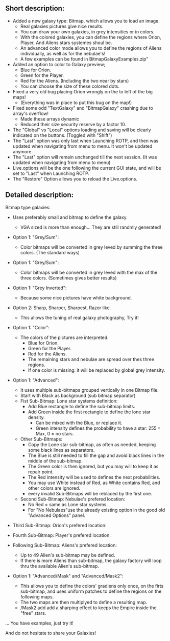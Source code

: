 
## Short description:

- Added a new galaxy type: Bitmap, which allows you to load an image.
  - Real galaxies pictures give nice results.
  - You can draw your own galaxies, in grey intensities or in colors.
  - With the colored galaxies, you can define the regions where Orion, Player, And Aliens stars systemes shoul be.
  - An advanced color mode allows you to define the regions of Aliens individually, as well as for the nebulae's!
  - A few examples can be found in BitmapGalaxyExamples.zip"
- Added an option to color to Galaxy preview;
  - Blue for Orion.
  - Green for the Player.
  - Red for the Aliens. (Including the two near by stars)
  - You can choose the size of these colored dots.
- Fixed a very old bug placing Orion wrongly on the to left of the big maps!
  - (Everything was in place to put this bug on the map!)
- Fixed some odd "TextGalaxy" and "BitmapGalaxy" crashing due to array's overflow!
  - Made these arrays dynamic
  - Reduced their size security reserve by a factor 10.
- The "Global" vs "Local" options loading and saving will be clearly indicated on the buttons. (Toggled with "Shift")
- The "Last" option was only last when Launching ROTP, and then was updated when navigating from menu to menu. It won't be updated anymore.
- The "Last" option will remain unchanged till the next session. (It was updated when navigating from menu to menu)
- Live.options will be the one following the current GUI state, and will be set to "Last" when Launching ROTP.
- The "Restore" Option allows you to reload the Live.options.

## Detailed description:

Bitmap type galaxies:
- Uses preferably small and bitmap to define the galaxy.
  - VGA sized is more than enough... They are still randmly generated!
- Option 1: "Grey/Sum":
  - Color bitmaps will be converted in grey leved by summing the three colors. (The standard ways)
- Option 1: "Grey/Sum":
  - Color bitmaps will be converted in grey leved with the max of the three colors. (Sometimes gives better results)
- Option 1: "Grey Inverted":
  - Because some nice pictures have white background.
- Option 2: Sharp, Sharper, Sharpest, Razor like.
  - This allows the tuning of real galaxy photography, Try it!
- Option 1: "Color":
  - The colors of the pictures are interpreted:
    - Blue for Orion.
    - Green for the Player.
    - Red for the Aliens.
    - The remaining stars and nebulae are spread over thes three regions.
    - If one color is missing: it will be replaced by global grey intensity.
- Option 1: "Advanced":
  - It uses multiple sub-bitmaps grouped vertically in one Bitmap file.
  - Start with Black as background (sub bitmap separator)
  - Fist Sub-Bitmap: Lone star systems definition:
    - Add Blue rectangle to define the sub-bitmap limits.
    - Add Green inside the first rectangle to define the lone star density.
      - Can be mixed with the Blue, or replace it.
      - Green intensity defines the probability to have a star: 255 = Max, 0 = no stars.
  - Other Sub-Bitmaps:
  	- Copy the Lone star sub-bitmap, as often as needed, keeping some black lines as separators.
  	- The Blue is still needed to fill the gap and avoid black lines in the middle of the sub-bitmap.
  	- The Green color is then ignored, but you may will to keep it as repair point.
  	- The Red intensity will be used to defines the next probabilities.
  	- You may use White instead of Red, as White contains Red, and other colors are ignored.
  	- every invalid Sub-Bitmaps will be reblaced by the first one. 
  - Second Sub-Bitmap: Nebulae's prefered location:
    - No Red = same as Lone star systems.
    - For "No Nebulaes"use the already existing option in the good old "Advanced Options" panel.
 - Third Sub-Bitmap: Orion's prefered location:
 - Fourth Sub-Bitmap: Player's prefered location:
 - Following Sub-Bitmap: Aliens's prefered location:
   - Up to 49 Alien's sub-bitmap may be defined.
   - If there is more Aliens than sub-bitmap, the galaxy factory will loop thru the available Alien's sub-bitmap.

- Option 1: "Advanced/Mask" and "Advanced/Mask2":
  - This allows you to define the colors' gradiens only once, on the firts sub-bitmap, and uses uniform patches to define the regions on the following maps. 
  - The two maps are then multiplyed to define a resulting map.
  - /Mask2 add add a sharping effect to keeps the Empire inside the "free" stars.
  
... You have examples, just try it!

And do not hesitate to share your Galaxies!

